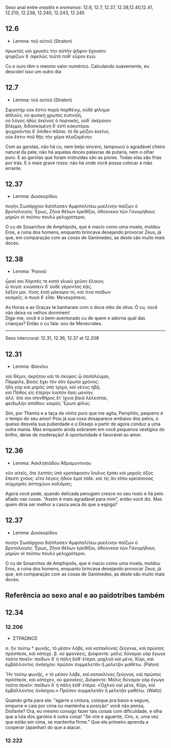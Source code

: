 Sexo anal entre <em>erastēs</em> e <em>eromenos</em>: 12.6, 12.7, 12.37, 12.38,12.40,12.41, 12.210, 12.238, 12.240, 12.243, 12.245

## 12.6
- Lemma: τοῦ αὐτοῦ (Straton)

πρωκτὸς καὶ χρυσὸς τὴν αὐτὴν ψῆφον ἔχουσιν:  
ψηφίζων δ᾽ ἀφελῶς τοῦτὸ ποθ᾽ εὗρον ἐγώ. 

Cu e ouro têm o mesmo valor numérico. Calculando suavemente, eu descobri isso um outro dia

## 12.7
- Lemma: τοῦ αὐτοῦ (Straton)

Σφιγκτὴρ οὐκ ἔστιν παρὰ παρθένῳ, οὐδὲ φίλημα  
ἁπλοῦν, οὐ φυσικὴ χρωτὸς ἐυπνοΐη,  
οὐ λόγος ἡδὺς ἐκεῖνος ὁ πορνικός, οὐδ᾽ ἀκέραιον  
βλέμμα, διδασκομένη δ᾽ ἐστὶ κακιοτέρα.  
ψυχροῦνται δ᾽ ὄπιθεν πᾶσαι: τὸ δὲ μεῖζον ἐκεῖνο,  
οὐκ ἔστιν ποῦ θῇς τὴν χέρα πλαζομένην.   

Com as garotas, não há cu, nem beijo sincero, tampouco o agradável cheiro natural da pele;
não há aquelas doces palavras de putaria, nem o olhar puro. E as garotas que foram instruídas são as piores.
Todas elas são frias por trás. E o mais grave nisso: não há onde você possa colocar a mão errante.

## 12.37 
- Lemma: Διοσκορίδου

πυγὴν Σωσάρχοιο διέπλασεν Ἀμφιπολίτεω
μυελίνην παίζων ὁ βροτολοιγὸς Ἔρως,
Ζῆνα θέλων ἐρεθίξαι, ὁθούνεκα τῶν Γανυμήδους
μηρῶν οἱ τούτου πουλὺ μελιχρότεροι.

O cu de Sosarchos de Amphipolis, que é macio como uma moela, moldou Eros, a ruína dos homens, enquanto brincava desejando provocar Zeus, já que, em comparação com as coxas de Ganimedes, as deste são muito mais doces.

## 12.38
- Lemma: Ῥιανοῦ

ὧραί σοι Χάριτές τε κατὰ γλυκὺ χεῦαν ἔλαιον,<br>
ὦ πυγά: κνώσσειν δ᾽ οὐδὲ γέροντας ἐᾷς.<br>
λέξον μοι. τίνος ἐσσὶ μάκαιρα τύ, καὶ τίνα παίδων<br>
κοσμεῖς; ἁ πυγὰ δ᾽ εἶπε: Μενεκράτεος.

As Horas e as Graças te banharam com o doce oléo de oliva. Ó cu, você não deixa os velhos dormirem!<br>
Diga-me, você é o bem-aventurado cu de quem e adorna qual das crianças? Então o cu fala: sou de Menecrates.

---

Sexo intercrural: 12.31, 12.36, 12.37 et 12.208

## 12.31
- Lemma: Φαινίου

ναὶ Θέμιν, ἀκρήτου καὶ τὸ σκύφος ᾧ σεσάλευμαι,  
Πάμφιλε, βαιὸς ἔχει τὸν σὸν ἔρωτα χρόνος:  
ἤδη γὰρ καὶ μηρὸς ὑπὸ τρίχα, καὶ γένυς ἡβᾷ,  
καὶ Πόθος εἰς ἑτέρην λοιπὸν ἄγει μανίην.  
ἀλλ᾽ ὅτε σοι σπινθῆρος ἔτ᾽ ἴχνια βαιὰ λέλειπται,  
φειδωλὴν ἀπόθου: καιρὸς Ἔρωτι φίλος.  

Sim, por Themis e a taça de vinho puro que me agita, Pamphilo, pequeno é o tempo do seu amor!
Pois já sua coxa desaparece embaixo dos pelos, o queixo desvela sua puberdade e o Desejo a partir de agora conduz a uma outra mania.
Mas enquanto ainda sobrarem em você pequenos vestígios do brilho, deixe de moderação! A oportunidade é favorável ao amor.


## 12.36
- Lemma: Ἀσκληπιάδου Ἀδραμυντινου

νῦν αἰτεῖς, ὅτε λεπτὸς ὑπὸ κροτάφοισιν ἴουλος
ἕρπει καὶ μηροῖς ὀξὺς ἔπεστι χνόος:
εἶτα λέγεις ἥδιον ἐμοὶ τόδε. καὶ τίς ἂν εἴποι
κρείσσονας αὐχμηρὰς ἀσταχύων καλάμας;

Agora você pede, quando delicada penugem cresce no seu rosto e há pelo afiado nas coxas.
"Assim é mais agradável para mim", então você diz. Mas quem diria ser melhor a casca seca do que a espiga?

## 12.37
- Lemma: Διοσκορίδου

πυγὴν Σωσάρχοιο διέπλασεν Ἀμφιπολίτεω
μυελίνην παίζων ὁ βροτολοιγὸς Ἔρως,
Ζῆνα θέλων ἐρεθίξαι, ὁθούνεκα τῶν Γανυμήδους
μηρῶν οἱ τούτου πουλὺ μελιχρότεροι.

O cu de Sosarchos de Amphipolis, que é macio como uma moela, moldou Eros, a ruína dos homens, enquanto brincava desejando provocar Zeus, 
já que, em comparação com as coxas de Ganimedes, as deste são muito mais doces.

## Referência ao sexo anal e ao paidotribes também
## 12.34

### 12.206
- ΣΤΡΑΩΝΟΣ

α. ἢν τούτῳ † φωνῇς, τὸ μέσον λάβε, καὶ κατακλίνας
ζεύγνυε, καὶ πρώσας πρόσπεσε, καὶ κάτεχε.
β. οὐ φρονέεις, Διόφαντε: μόλις δύναμαι γὰρ ἔγωγε
ταῦτα ποιεῖν: παίδων δ᾽ ἡ πάλη ἔσθ᾽ ἑτέρα.
μοχλοῦ καὶ μένε, Κῦρι, καὶ ἐμβάλλοντος ἀνάσχου:
πρῶτον συμμελετᾶν ἢ μελετᾷν μαθέτω. (Paton)

Ἤν τούτῳ φωνῇς, « τὸ μέσον λάβε, καὶ κατακλίνας
ζεύγνυε, καὶ πρώσας πρόσπεσε, καὶ κάτεχε»,
οὐ φρονέεις, Διόφαντε: Mόλις δύναμαι γὰρ ἔγωγε
ταῦτα ποιεῖν: παίδων δ᾽ ἡ πάλη ἔσθ᾽ ἑτέρα.
«Ὀχλοῦ καὶ μένε, Κῦρι, καὶ ἐμβάλλοντος ἀνάσχου.»
Πρῶτον συμμελετᾶν ἢ μελετᾷν μαθέτω. (Waltz)

Quando grita para ele: "agarre a cintura, coloque pra baixo e segure, empurre e caia por cima ou mantenha a posição" você não pensa, Diofante? Ora, eu mesmo consigo fazer tais coisas com dificuldade, e olha que a luta dos garotos é outra coisa!
"Se vire e aguente, Ciro, e, uma vez que estão em cima, se mantenha firme." Que ele primeiro aprenda a cooperar (apanhar) do que a atacar.


### 12.222
